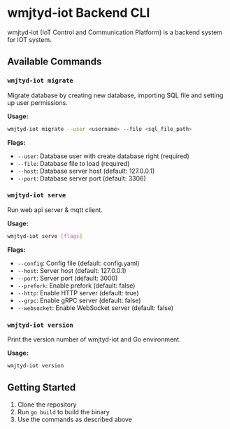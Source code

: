 # wmjtyd-iot Backend CLI

wmjtyd-iot (IoT Control and Communication Platform) is a backend system for IOT system.

## Available Commands

### `wmjtyd-iot migrate`
Migrate database by creating new database, importing SQL file and setting up user permissions.

**Usage:**
```bash
wmjtyd-iot migrate --user <username> --file <sql_file_path>
```

**Flags:**
- `--user`: Database user with create database right (required)
- `--file`: Database file to load (required)
- `--host`: Database server host (default: 127.0.0.1)
- `--port`: Database server port (default: 3306)

### `wmjtyd-iot serve`
Run web api server & mqtt client.

**Usage:**
```bash
wmjtyd-iot serve [flags]
```

**Flags:**
- `--config`: Config file (default: config.yaml)
- `--host`: Server host (default: 127.0.0.1)
- `--port`: Server port (default: 3000)
- `--prefork`: Enable prefork (default: false)
- `--http`: Enable HTTP server (default: true)
- `--grpc`: Enable gRPC server (default: false)
- `--websocket`: Enable WebSocket server (default: false)

### `wmjtyd-iot version`
Print the version number of wmjtyd-iot and Go environment.

**Usage:**
```bash
wmjtyd-iot version
```

## Getting Started

1. Clone the repository
2. Run `go build` to build the binary
3. Use the commands as described above